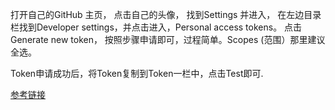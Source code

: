 打开自己的GitHub 主页，
点击自己的头像，
找到Settings 并进入，
在左边目录栏找到Developer settings，并点击进入，Personal access tokens。
点击 Generate new token，
按照步骤申请即可，过程简单。Scopes (范围）那里建议全选。

Token申请成功后，将Token复制到Token一栏中，点击Test即可.

[参考链接](https://www.jianshu.com/p/ea1703adf5cc)